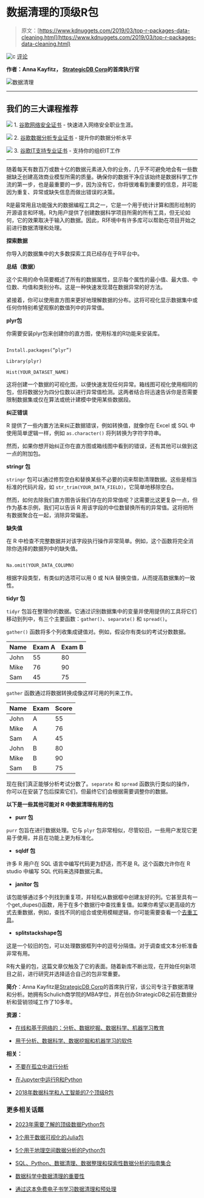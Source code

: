 # 数据清理的顶级R包

> 原文：[https://www.kdnuggets.com/2019/03/top-r-packages-data-cleaning.html](https://www.kdnuggets.com/2019/03/top-r-packages-data-cleaning.html)

![c](../Images/3d9c022da2d331bb56691a9617b91b90.png) [评论](#comments)

**作者：Anna Kayfitz， [StrategicDB Corp](https://strategicdb.com)的首席执行官**

![数据清理](../Images/6e43452bbd82d735a0d17ed0a8e59259.png)

* * *

## 我们的三大课程推荐

![](../Images/0244c01ba9267c002ef39d4907e0b8fb.png) 1\. [谷歌网络安全证书](https://www.kdnuggets.com/google-cybersecurity) - 快速进入网络安全职业生涯。

![](../Images/e225c49c3c91745821c8c0368bf04711.png) 2\. [谷歌数据分析专业证书](https://www.kdnuggets.com/google-data-analytics) - 提升你的数据分析水平

![](../Images/0244c01ba9267c002ef39d4907e0b8fb.png) 3\. [谷歌IT支持专业证书](https://www.kdnuggets.com/google-itsupport) - 支持你的组织IT工作

* * *

随着每天有数百万或数十亿的数据元素进入你的业务，几乎不可避免地会有一些数据缺乏创建高效商业模型所需的质量。确保你的数据干净应该始终是数据科学工作流的第一步，也是最重要的一步，因为没有它，你将很难看到重要的信息，并可能因为重复、异常或缺失信息而做出错误的决策。

R是最常用且功能强大的数据编程工具之一，它是一个用于统计计算和图形绘制的开源语言和环境。R为用户提供了创建数据科学项目所需的所有工具，但无论如何，它的效果取决于输入的数据。因此，R环境中有许多库可以帮助在项目开始之前进行数据清理和处理。

**探索数据**

你导入的数据集中的大多数探索工具已经存在于R平台中。

**总结（数据）**

这个实用的命令简要概述了所有的数据属性，显示每个属性的最小值、最大值、中位数、均值和类别分布。这是一种快速发现潜在数据异常的好方法。

紧接着，你可以使用直方图来更好地理解数据的分布。这将可视化显示数据集中或任何你特别希望观察的数值列中的异常值。

**plyr包**

你需要安装plyr包来创建你的直方图，使用标准的R功能来安装库。

```py

Install.packages(“plyr”)

Library(plyr)

Hist(YOUR_DATASET_NAME)

```

这将创建一个数据的可视化图，以便快速发现任何异常。箱线图可视化使用相同的包，但将数据分为四分位数以进行异常值检测。这两者结合将迅速告诉你是否需要限制数据集或仅在算法或统计建模中使用某些数据段。

**纠正错误**

R 提供了一些内置方法来纠正数据错误，例如转换值，就像你在 Excel 或 SQL 中使用简单逻辑一样，例如 `as.character()` 将列转换为字符字符串。

然而，如果你想开始纠正你在直方图或箱线图中看到的错误，还有其他可以做到这一点的附加包。

**stringr 包**

`stringr` 包可以通过修剪空白和替换某些不必要的词来帮助清理数据。这些是相当标准的代码片段，如 `str_trim(YOUR_DATA_FIELD)`，它简单地移除空白。

然而，如何去除我们直方图告诉我们存在的异常值呢？这需要比这更复杂一点，但作为基本示例，我们可以告诉 R 用该字段的中位数替换所有的异常值。这将把所有数据聚合在一起，消除异常偏差。

**缺失值**

在 R 中检查不完整数据并对该字段执行操作非常简单。例如，这个函数将完全消除你选择的数据列中的缺失值。

```py

Na.omit(YOUR_DATA_COLUMN)

```

根据字段类型，有类似的选项可以用 0 或 N/A 替换空值，从而提高数据集的一致性。

**tidyr 包**

`tidyr` 包旨在整理你的数据。它通过识别数据集中的变量并使用提供的工具将它们移动到列中，有三个主要函数：`gather()`、`separate()` 和 `spread()`。

`gather()` 函数将多个列收集成键值对。例如，假设你有类似的考试分数数据。

| Name | Exam A | Exam B |
| --- | --- | --- |
| John | 55 | 80 |
| Mike | 76 | 90 |
| Sam | 45 | 75 |

`gather` 函数通过将数据转换成像这样可用的列来工作。

| Name | Exam | Score |
| --- | --- | --- |
| John | A | 55 |
| Mike | A | 76 |
| Sam | A | 45 |
| John | B | 80 |
| Mike | B | 90 |
| Sam | B | 75 |

现在我们真正能够分析考试分数了。`separate` 和 `spread` 函数执行类似的操作，你可以在安装了包后探索它们，但最终它们会根据需要调整你的数据。

**以下是一些其他可能对 R 中数据清理有用的包**

+   **purr 包**

`purr` 包旨在进行数据处理。它与 `plyr` 包非常相似，尽管较旧，一些用户发现它更易于使用，并且在功能上更为标准化。

+   **sqldf 包**

许多 R 用户在 SQL 语言中编写代码更为舒适，而不是 R。这个函数允许你在 R studio 中编写 SQL 代码来选择数据元素。

+   **janitor 包**

该包能够通过多个列找到重复项，并轻松从数据框中创建友好的列。它甚至具有一个get_dupes()函数，用于在多个数据行中查找重复值。如果你希望以更高级的方式去重数据，例如，查找不同的组合或使用模糊逻辑，你可能需要查看一个[去重工具](https://strategicdb.com/data-cleansing-services/deduping-tool/)。

+   **splitstackshape包**

这是一个较旧的包，可以处理数据框列中的逗号分隔值。对于调查或文本分析准备非常有用。

R有大量的包，这篇文章仅触及了它的表面。随着新库不断出现，在开始任何新项目之前，进行研究并选择适合自己的包非常重要。

**简介**：Anna Kayfitz是[StrategicDB Corp](https://strategicdb.com)的首席执行官，该公司专注于数据清理和分析。她拥有Schulich商学院的MBA学位，并在创办StrategicDB之前在数据分析和营销领域工作了10多年。

**资源：**

+   [在线和基于网络的：分析、数据挖掘、数据科学、机器学习教育](https://www.kdnuggets.com/education/online.html)

+   [用于分析、数据科学、数据挖掘和机器学习的软件](https://www.kdnuggets.com/software/index.html)

**相关：**

+   [不要在孤立中进行分析](https://www.kdnuggets.com/2019/02/mode-dont-do-analysis-vacuum.html)

+   [在Jupyter中运行R和Python](https://www.kdnuggets.com/2019/02/running-r-and-python-in-jupyter.html)

+   [2018年数据科学和人工智能的7个顶级R包](https://www.kdnuggets.com/2019/01/vazquez-2018-top-7-r-packages.html)

### 更多相关话题

+   [2023年需要了解的顶级数据Python包](https://www.kdnuggets.com/2023/01/top-data-python-packages-know-2023.html)

+   [3个用于数据可视化的Julia包](https://www.kdnuggets.com/2023/02/3-julia-packages-data-visualization.html)

+   [5个用于地理空间数据分析的Python包](https://www.kdnuggets.com/2023/08/5-python-packages-geospatial-data-analysis.html)

+   [SQL、Python、数据清理、数据整理和探索性数据分析的指南集合](https://www.kdnuggets.com/collection-of-guides-on-mastering-sql-python-data-cleaning-data-wrangling-and-exploratory-data-analysis)

+   [数据科学中数据清理的重要性](https://www.kdnuggets.com/2023/08/importance-data-cleaning-data-science.html)

+   [通过这本免费电子书学习数据清理和预处理](https://www.kdnuggets.com/2023/08/learn-data-cleaning-preprocessing-data-science-free-ebook.html)
